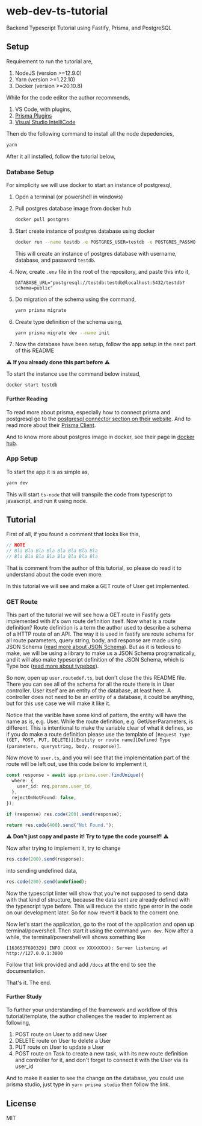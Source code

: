 # web-dev-ts-tutorial

Backend Typescript Tutorial using Fastify, Prisma, and PostgreSQL

## Setup

Requirement to run the tutorial are,

1. NodeJS (version >=12.9.0)
2. Yarn (version >=1.22.10)
3. Docker (version >=20.10.8)

While for the code editor the author recommends,

1. VS Code, with plugins,
2. [Prisma Plugins](https://marketplace.visualstudio.com/items?itemName=Prisma.prisma)
3. [Visual Studio IntelliCode](https://marketplace.visualstudio.com/items?itemName=VisualStudioExptTeam.vscodeintellicode)

Then do the following command to install all the node depedencies,

```sh
yarn
```

After it all installed, follow the tutorial below,

### Database Setup

For simplicity we will use docker to start an instance of postgresql,

1. Open a terminal (or powershell in windows)
2. Pull postgres database image from docker hub

   ```sh
   docker pull postgres
   ```

3. Start create instance of postgres database using docker

   ```sh
   docker run --name testdb -e POSTGRES_USER=testdb -e POSTGRES_PASSWORD=testdb -p 5432:5432 -d postgres
   ```

   This will create an instance of postgres database with username, database, and password `testdb`.

4. Now, create `.env` file in the root of the repository, and paste this into it,

   ```
   DATABASE_URL="postgresql://testdb:testdb@localhost:5432/testdb?schema=public"
   ```

5. Do migration of the schema using the command,

   ```sh
   yarn prisma migrate
   ```

6. Create type definition of the schema using,

   ```sh
   yarn prisma migrate dev --name init
   ```

7. Now the database have been setup, follow the app setup in the next part of this README

:warning: **If you already done this part before** :warning:

To start the instance use the command below instead,

```sh
docker start testdb
```

#### Further Reading

To read more about prisma, especially how to connect prisma and postgresql go to the [postgresql connector section on their website](https://www.prisma.io/docs/concepts/database-connectors/postgresql). And to read more about their [Prisma Client](https://pris.ly/d/client).

And to know more about postgres image in docker, see their page in [docker hub](https://hub.docker.com/_/postgres).

### App Setup

To start the app it is as simple as,

```sh
yarn dev
```

This will start `ts-node` that will transpile the code from typescript to javascript, and run it using node.

## Tutorial

First of all, if you found a comment that looks like this,

```ts
// NOTE
// Bla Bla Bla Bla Bla Bla Bla Bla
// Bla Bla Bla Bla Bla Bla Bla Bla
```

That is comment from the author of this tutorial, so please do read it to understand about the code even more.

In this tutorial we will see and make a GET route of User get implemented.

### GET Route

This part of the tutorial we will see how a GET route in Fastify gets implemented with it's own route definition itself. Now what is a route definition? Route definition is a term the author used to describe a schema of a HTTP route of an API. The way it is used in fastify are route schema for all route parameters, query string, body, and response are made using JSON Schema ([read more about JSON Schema](https://json-schema.org/learn/getting-started-step-by-step)). But as it is tedious to make, we will be using a library to make us a JSON Schema programatically, and it will also make typescript definition of the JSON Schema, which is Type box ([read more about typebox](https://github.com/sinclairzx81/typebox#typebox)).

So now, open up `user.routedef.ts`, but don't close the this README file. There you can see all of the schema for all the route there is in User controller. User itself are an entity of the database, at least here. A controller does not need to be an entitiy of a database, it could be anything, but for this use case we will make it like it.

Notice that the varible have some kind of pattern, the entity will have the name as is, e.g. User. While the route definition, e.g. GetUserParameters, is different. This is intentional to make the variable clear of what it defines, so if you do make a route definition please use the template of `[Request Type (GET, POST, PUT, DELETE)][Enitity or route name][Defined Type (parameters, querystring, body, response)]`.

Now move to `user.ts`, and you will see that the implementation part of the route will be left out, use this code below to implement it,

```ts
const response = await app.prisma.user.findUnique({
  where: {
    user_id: req.params.user_id,
  },
  rejectOnNotFound: false,
});

if (response) res.code(200).send(response);

return res.code(400).send("Not Found.");
```

:warning: **Don't just copy and paste it! Try to type the code yourself!** :warning:

Now after trying to implement it, try to change

```ts
res.code(200).send(response);
```

into sending undefined data,

```ts
res.code(200).send(undefined);
```

Now the typescript linter will show that you're not supposed to send data with that kind of structure, because the data sent are already defined with the typescript type before. This will reduce the static type error in the code on our development later. So for now revert it back to the corrent one.

Now let's start the application, go to the root of the application and open up terminal/powershell. Then start it using the command `yarn dev`. Now after a while, the terminal/powershell will shows something like

```
[1636537690329] INFO (XXXX on XXXXXXXX): Server listening at http://127.0.0.1:3000
```

Follow that link provided and add `/docs` at the end to see the documentation.

That's it. The end.

#### Further Study

To further your understanding of the framework and workflow of this tutorial/template, the author challenges the reader to implement as following,

1. POST route on User to add new User
2. DELETE route on User to delete a User
3. PUT route on User to update a User
4. POST route on Task to create a new task, with its new route definition and controller for it, and don't forget to connect it with the User via its user_id

And to make it easier to see the change on the database, you could use prisma studio, just type in `yarn prisma studio` then follow the link.

## License

MIT
